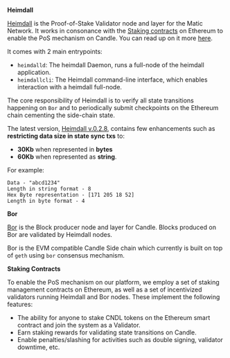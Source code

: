 **Heimdall**

[Heimdall](https://github.com/candleplatforms/heimdall) is the Proof-of-Stake Validator node and layer for the Matic Network. It works in consonance with the [Staking contracts](https://github.com/candleplatforms/contracts/tree/master/contracts/staking) on Ethereum to enable the PoS mechanism on Candle. You can read up on it more [here](https://blog.matic.network/heimdall-and-bor-matic-validator-and-block-production-layers/).

It comes with 2 main entrypoints:

* `heimdalld`: The heimdall Daemon, runs a full-node of the heimdall application.
* `heimdallcli`: The Heimdall command-line interface, which enables interaction with a heimdall full-node.

The core responsibility of Heimdall is to verify all state transitions happening on `Bor` and to periodically submit checkpoints on the Ethereum chain cementing the side-chain state.

The latest version, [Heimdall v.0.2.8](https://github.com/candleplatforms/heimdall/releases/tag/v0.2.8), contains few enhancements such as **restricting data size in state sync txs** to:
* **30Kb** when represented in **bytes**
* **60Kb** when represented as **string**.

For example:

```
Data - "abcd1234"
Length in string format - 8
Hex Byte representation - [171 205 18 52]
Length in byte format - 4
```

**Bor**

[Bor](https://github.com/candleplatforms/bor) is the Block producer node and layer for Candle. Blocks produced on Bor are validated by Heimdall nodes.

Bor is the EVM compatible Candle Side chain which currently is built on top of `geth` using `bor` consensus mechanism.

**Staking Contracts**

To enable the PoS mechanism on our platform, we employ a set of staking management contracts on Ethereum, as well as a set of incentivized validators running Heimdall and Bor nodes. These implement the following features:

* The ability for anyone to stake CNDL tokens on the Ethereum smart contract and join the system as a Validator.
* Earn staking rewards for validating state transitions on Candle.
* Enable penalties/slashing for activities such as double signing, validator downtime, etc.
